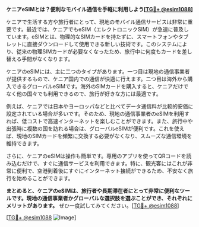**ケニアeSIMとは？便利なモバイル通信を手軽に利用しよう[[TG💪+ @esim1088](https://t.me/s/esim1088)]**

ケニアで生活する方や旅行者にとって、現地のモバイル通信サービスは非常に重要です。最近では、ケニアでもeSIM（エレクトロニックSIM）が急速に普及しています。eSIMとは、物理的なSIMカードを持たずに、スマートフォンやタブレットに直接ダウンロードして使用できる新しい技術です。このシステムにより、従来の物理SIMカードが必要なくなったため、旅行中に何度もカードを差し替える手間がなくなります。

ケニアのeSIMには、主に二つのタイプがあります。一つ目は現地の通信事業者が提供するもので、ケニア国内での通信が快適に行えます。二つ目は海外から購入できるグローバルeSIMです。海外のSIMカードを購入すると、ケニアだけでなく他の国々でも利用できるので、旅行が好きな方には最適です。

例えば、ケニアでは日本やヨーロッパなどと比べてデータ通信料が比較的安価に設定されている場合が多いです。そのため、現地の通信事業者のeSIMを利用すれば、低コストで高速インターネットを楽しむことができます。また、旅行中や出張時に複数の国を訪れる場合は、グローバルeSIMが便利です。これを使えば、現地のSIMカードを頻繁に交換する必要がなくなり、スムーズな通信環境を維持できます。

さらに、ケニアのeSIMは操作も簡単です。専用のアプリを使ってQRコードを読み込むだけで、すぐに通信サービスを利用できます。特に、観光客にはこれが非常に便利で、空港到着後にすぐにインターネット接続ができるため、不安なく旅行を始めることができます。

**まとめると、ケニアのeSIMは、旅行者や長期滞在者にとって非常に便利なツールです。現地の通信事業者かグローバルな選択肢を選ぶことができ、それぞれにメリットがあります。** ぜひ一度試してみてください。[[TG💪+ @esim1088](https://t.me/s/esim1088)]

[[TG💪+ @esim1088](https://t.me/s/esim1088) ![Image](https://i.postimg.cc/Y0z9fWf4/image.png)]